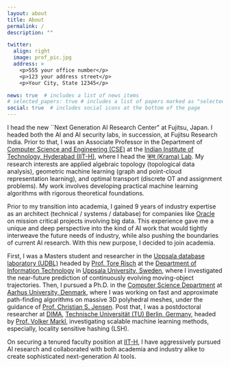 ```yaml
---
layout: about
title: About
permalink: /
description: ""

twitter:
  align: right
  image: prof_pic.jpg
  address: >
    <p>555 your office number</p>
    <p>123 your address street</p>
    <p>Your City, State 12345</p>

news: true  # includes a list of news items
# selected_papers: true # includes a list of papers marked as "selected={true}"
social: true  # includes social icons at the bottom of the page
---
```

<p class="content">
I head the new ``Next Generation AI Research Center" at Fujitsu, Japan. I headed both the AI and AI security labs, in succession, at Fujitsu Research India. 
Prior to that, I was an Associate Professor in the Department of <a href="https://cse.iith.ac.in/" target="blank">Computer Science and Engineering (CSE)</a> at the <a href="https://iith.ac.in/" target="blank">Indian Institute of Technology, Hyderabad (IIT-H)</a>, where I head the <a href="https://krama.cse.iith.ac.in" target="blank">क्रम (Krama) Lab</a>. My research interests are applied algebraic topology (topological data analysis), geometric machine learning (graph and point-cloud representation learning), and optimal transport (discrete OT and assignment problems). My work involves developing practical machine learning algorithms with rigorous theoretical foundations. 
</p>
<p class="content">
Prior to my transition into academia, I gained 9 years of industry expertise as an architect (technical / systems / database) for companies like <a href="https://www.oracle.com/corporate/" target="blank">Oracle</a> on mission critical projects involving big data. This experience gave me a unique and deep perspective into the kind of AI work that would tightly interweave the future needs of industry, while also pushing the boundaries of current AI research. With this new purpose, I decided to join academia.

<p class="content">
First, I was a Masters student and researcher in the <a href="https://www.it.uu.se/research/group/udbl/" target="blank">Uppsala database laboratory (UDBL)</a> headed by <a href="https://user.it.uu.se/~torer/" target="blank">Prof. Tore Risch</a> at the <a href="https://www.it.uu.se/?lang=en" target="blank">Department of Information Technology</a> in <a href="https://www.uu.se/en" target="blank">Uppsala University, Sweden</a>, where I investigated the near-future prediction of continuously evolving moving-object trajectories. Then, I pursued a Ph.D. in the <a href="https://cs.au.dk/" target="blank">Computer Science Department</a> at <a href="https://international.au.dk/" target="blank">Aarhus University, Denmark</a>, where I was working on fast and approximate path-finding algorithms on massive 3D polyhedral meshes, under the guidance of <a href="https://vbn.aau.dk/en/persons/christian-s-jensen" target="blank">Prof. Christian S. Jensen</a>. Post that, I was a postdoctoral researcher at <a href="https://www.dima.tu-berlin.de/menue/database_systems_and_information_management_group/?no_cache=1" target="blank">DIMA</a>, <a href="https://www.tu.berlin/en/" target="blank">Technische Universität (TU) Berlin, Germany</a>, headed by <a href="https://www.bimos.tu-berlin.de/menue/bimos_people/members/professors/volker_markl/" target="blank">Prof. Volker Markl</a>, investigating scalable machine learning methods, especially, locality sensitive hashing (LSH). 
</p>

<p class="content">
On securing a tenured faculty position at <a href="https://cse.iith.ac.in/" target="blank">IIT-H</a>, I have aggressively pursued AI research and collaborated with both academia and industry alike to create sophisticated next-generation AI tools.  
</p>
